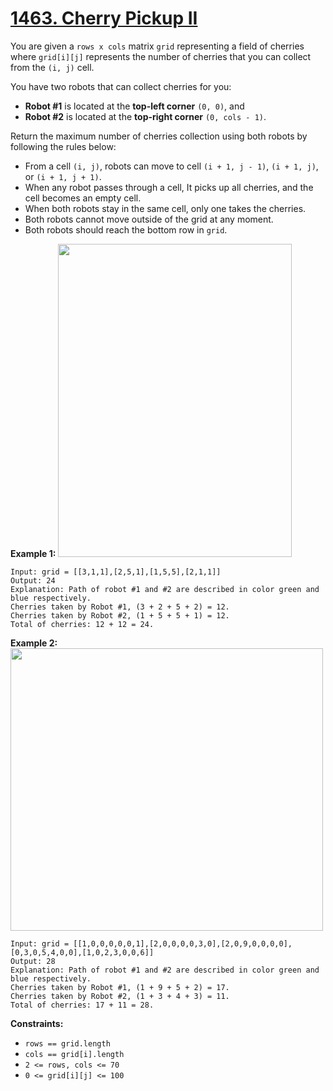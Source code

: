 # [1463. Cherry Pickup II](https://leetcode.com/problems/cherry-pickup-ii/description/?envType=daily-question&envId=2024-02-11)

You are given a `rows x cols` matrix `grid` representing a field of cherries where `grid[i][j]` represents the number of cherries that you can collect from the `(i, j)` cell.

You have two robots that can collect cherries for you:

- **Robot #1**  is located at the **top-left corner**  `(0, 0)`, and
- **Robot #2**  is located at the **top-right corner**  `(0, cols - 1)`.

Return the maximum number of cherries collection using both robots by following the rules below:

- From a cell `(i, j)`, robots can move to cell `(i + 1, j - 1)`, `(i + 1, j)`, or `(i + 1, j + 1)`.
- When any robot passes through a cell, It picks up all cherries, and the cell becomes an empty cell.
- When both robots stay in the same cell, only one takes the cherries.
- Both robots cannot move outside of the grid at any moment.
- Both robots should reach the bottom row in `grid`.

**Example 1:** 
<img alt="" src="https://assets.leetcode.com/uploads/2020/04/29/sample_1_1802.png" style="width: 374px; height: 501px;">

```
Input: grid = [[3,1,1],[2,5,1],[1,5,5],[2,1,1]]
Output: 24
Explanation: Path of robot #1 and #2 are described in color green and blue respectively.
Cherries taken by Robot #1, (3 + 2 + 5 + 2) = 12.
Cherries taken by Robot #2, (1 + 5 + 5 + 1) = 12.
Total of cherries: 12 + 12 = 24.
```

**Example 2:** 
<img alt="" src="https://assets.leetcode.com/uploads/2020/04/23/sample_2_1802.png" style="width: 500px; height: 452px;">

```
Input: grid = [[1,0,0,0,0,0,1],[2,0,0,0,0,3,0],[2,0,9,0,0,0,0],[0,3,0,5,4,0,0],[1,0,2,3,0,0,6]]
Output: 28
Explanation: Path of robot #1 and #2 are described in color green and blue respectively.
Cherries taken by Robot #1, (1 + 9 + 5 + 2) = 17.
Cherries taken by Robot #2, (1 + 3 + 4 + 3) = 11.
Total of cherries: 17 + 11 = 28.
```

**Constraints:** 

- `rows == grid.length`
- `cols == grid[i].length`
- `2 <= rows, cols <= 70`
- `0 <= grid[i][j] <= 100`